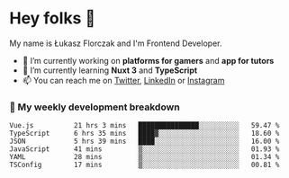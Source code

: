 # Hey folks 👋

My name is Łukasz Florczak and I'm Frontend Developer. 

- 🔭 I’m currently working on **platforms for gamers** and **app for tutors**
- 🌱 I’m currently learning **Nuxt 3** and **TypeScript**
- 📫 You can reach me on [Twitter](https://twitter.com/lukaszflorczak), [LinkedIn](https://pl.linkedin.com/in/lukasz-florczak) or [Instagram](https://instagram.com/lukaszflorczak)


### 🧮 My weekly development breakdown

<!--START_SECTION:waka-->

```text
Vue.js          21 hrs 3 mins   ███████████████░░░░░░░░░░   59.47 %
TypeScript      6 hrs 35 mins   ████▓░░░░░░░░░░░░░░░░░░░░   18.60 %
JSON            5 hrs 39 mins   ████░░░░░░░░░░░░░░░░░░░░░   16.00 %
JavaScript      41 mins         ▒░░░░░░░░░░░░░░░░░░░░░░░░   01.93 %
YAML            28 mins         ▒░░░░░░░░░░░░░░░░░░░░░░░░   01.34 %
TSConfig        17 mins         ▒░░░░░░░░░░░░░░░░░░░░░░░░   00.81 %
```

<!--END_SECTION:waka-->

<!--
**lukaszflorczak/lukaszflorczak** is a ✨ _special_ ✨ repository because its `README.md` (this file) appears on your GitHub profile.

Here are some ideas to get you started:

- 🔭 I’m currently working on ...
- 🌱 I’m currently learning ...
- 👯 I’m looking to collaborate on ...
- 🤔 I’m looking for help with ...
- 💬 Ask me about ...
- 📫 How to reach me: ...
- 😄 Pronouns: ...
- ⚡ Fun fact: ...
-->
